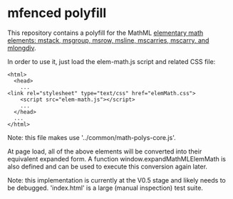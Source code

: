 # mfenced polyfill

This repository contains a polyfill for the MathML [elementary math elements: mstack, msgroup, msrow, msline, mscarries, mscarry, and mlongdiv](https://mathml-refresh.github.io/mathml/#elementary-math).

In order to use it, just load the elem-math.js script and related CSS file:

    <html>
      <head>
        ...
	<link rel="stylesheet" type="text/css" href="elemMath.css">
        <script src="elem-math.js"></script>
        ...
      </head>
      ...
    </html>

Note: this file makes use '../common/math-polys-core.js'.

At page load, all of the above elements will be converted into their equivalent
expanded form. A function window.expandMathMLElemMath is also defined and
can be used to execute this conversion again later.

Note: this implementation is currently at the V0.5 stage and likely needs to be debugged. 'index.html' is a large (manual inspection) test suite.
